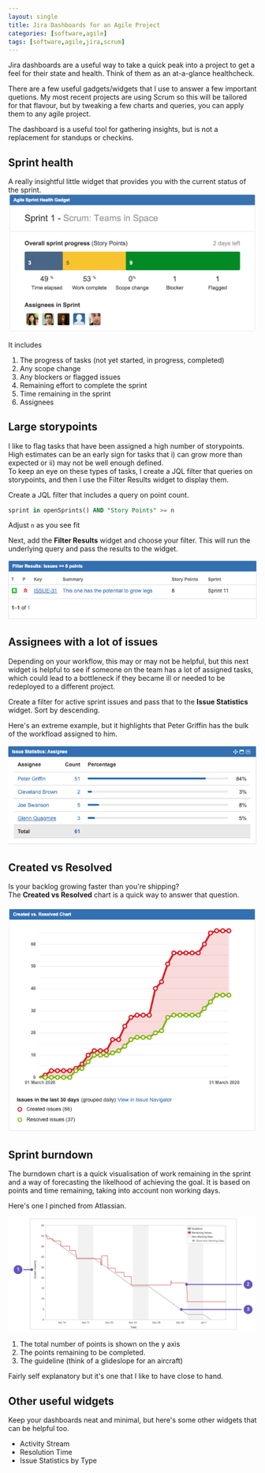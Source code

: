 ```yaml
---
layout: single
title: Jira Dashboards for an Agile Project
categories: [software,agile]
tags: [software,agile,jira,scrum]
---
```


Jira dashboards are a useful way to take a quick peak into a project to get
a feel for their state and health. Think of them as an at-a-glance healthcheck.

There are a few useful gadgets/widgets that I use to answer a few important
quetions. My most recent projects are using Scrum so this will be tailored for
that flavour, but by tweaking a few charts and queries, you can apply them to
any agile project.

The dashboard is a useful tool for gathering insights, but is not a replacement for standups or checkins.

## Sprint health
A really insightful little widget that provides you with the current status of
the sprint.  
![sprint health](/assets/images/jira/health.png)

It includes
1. The progress of tasks (not yet started, in progress, completed)
2. Any scope change
3. Any blockers or flagged issues
4. Remaining effort to complete the sprint
5. Time remaining in the sprint
6. Assignees


## Large storypoints
I like to flag tasks that have been assigned a high number of storypoints. High
estimates can be an early sign for tasks that i) can grow more than
expected or ii) may not be well enough defined.  
To keep an eye on these types of tasks, I create a JQL filter that
queries on storypoints, and then I use the Filter Results widget to display them.

Create a JQL filter that includes a query on point count.
```sql
sprint in openSprints() AND "Story Points" >= n
```

Adjust `n` as you see fit

Next, add the __Filter Results__ widget and choose your filter. This will run
the underlying query and pass the results to the widget.

![high point issues](/assets/images/jira/points.png)

## Assignees with a lot of issues
Depending on your workflow, this may or may not be helpful, but this next widget
is helpful to see if someone on the team has a lot of assigned tasks, which
could lead to a bottleneck if they became ill or needed to be redeployed to a
different project.

Create a filter for active sprint issues and pass that to the __Issue
Statistics__ widget. Sort by descending.

Here's an extreme example, but it highlights that Peter Griffin has the bulk of
the workfload assigned to him.

![assignees with issues](/assets/images/jira/assignees.png)


## Created vs Resolved
Is your backlog growing faster than you're shipping?  
The __Created vs Resolved__ chart is a quick way to answer that question.

![creates vs resolved](/assets/images/jira/createdresolved.png)

## Sprint burndown
The burndown chart is a quick visualisation of work remaining in the sprint and
a way of forecasting the likelhood of achieving the goal.
It is based on points and time remaining, taking into account non working days.

Here's one I pinched from Atlassian.

![burndown](/assets/images/jira/burndown.png)

1. The total number of points is shown on the y axis
2. The points remaining to be completed.
3. The guideline (think of a glideslope for an aircraft)

Fairly self explanatory but it's one that I like to have close to hand.

## Other useful widgets
Keep your dashboards neat and minimal, but here's some other widgets that can be
helpful too.
- Activity Stream
- Resolution Time
- Issue Statistics by Type

